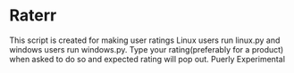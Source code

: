 # Raterr
This script is created for making user ratings
Linux users run linux.py and windows users run windows.py.
Type your rating(preferably for a product) when asked to do so and expected rating will pop out.
Puerly Experimental
